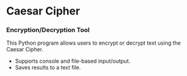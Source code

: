 <h1>Caesar Cipher</h1>
<h3>Encryption/Decryption Tool</h3>

This Python program allows users to encrypt or decrypt text using the Caesar Cipher.
- Supports console and file-based input/output.
- Saves results to a text file.
